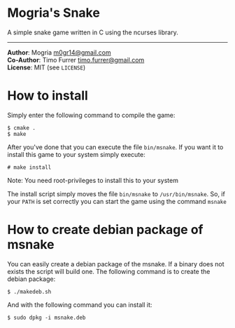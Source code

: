 # Mogria's Snake

A simple snake game written in C using the ncurses library.

***

**Author**:  Mogria <m0gr14@gmail.com><br />
**Co-Author**:  Timo Furrer <timo.furrer@gmail.com><br />
**License**: MIT (see `LICENSE`)

# How to install

Simply enter the following command to compile the game:

    $ cmake .
    $ make

After you've done that you can execute the file `bin/msnake`.
If you want it to install this game to your system simply execute:

    # make install

Note: You need root-privileges to install this to your system

The install script simply moves the file `bin/msnake` to `/usr/bin/msnake`.
So, if your `PATH` is set correctly you can start the game using the command `msnake`

# How to create debian package of msnake

You can easily create a debian package of the msnake. If a binary does not exists the script will build one.
The following command is to create the debian package:

    $ ./makedeb.sh

And with the following command you can install it:

    $ sudo dpkg -i msnake.deb

